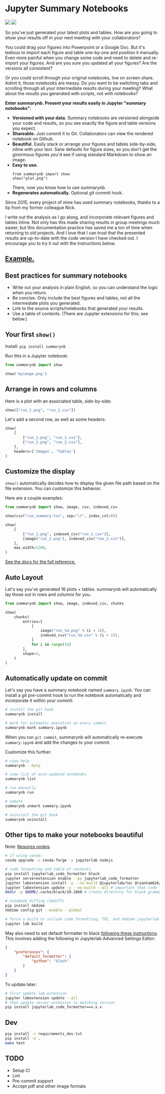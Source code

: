 # Jupyter Summary Notebooks

[![](https://img.shields.io/pypi/v/summarynb.svg)]([https://pypi.python.org/pypi/summarynb])
[![](https://img.shields.io/travis/maximz/summarynb.svg)](https://travis-ci.com/maximz/summarynb)

So you've just generated your latest plots and tables. How are you going to show your results off in your next meeting with your collaborators?

You could drag your figures into Powerpoint or a Google Doc. But it's tedious to import each figure and table one-by-one and position it manually. Even more painful when you change some code and need to delete and re-import your figures. And are you sure you updated all your figures? Are the versions all consistent?

Or you could scroll through your original notebooks, live on screen share. Admit it, those notebooks are messy. Do you want to be switching tabs and scrolling through all your intermediate results during your meeting? What about the results you generated with scripts, not with notebooks?

**Enter summarynb. Present your results easily in Jupyter "summary notebooks"**:

- **Versioned with your data.** Summary notebooks are versioned alongside your code and results, so you see exactly the figure and table versions you expect.
- **Shareable.** Just commit it to Git. Collaborators can view the rendered notebook on Github.
- **Beautiful.** Easily stack or arrange your figures and tables side-by-side, inline with your text. Sane defaults for figure sizes, so you don't get the ginormous figures you'd see if using standard Markdown to show an image.
- **Easy to use.**
    ```
    from summarynb import show
    show("plot.png")
    ```
    There, now you know how to use summarynb.
- **Regenerates automatically.** Optional git commit hook.

Since 2015, every project of mine has used summary notebooks, thanks to a tip from my former colleague Nick.

I write out the analysis as I go along, and incorporate relevant figures and tables inline. Not only has this made sharing results in group meetings much easier, but this documentation practice has saved me a ton of time when returning to old projects. And I love that I can trust that the presented results are up-to-date with the code version I have checked out. I encourage you to try it out with the instructions below.

## [Example.](https://nbviewer.jupyter.org/github/maximz/summarynb/blob/master/Example.ipynb)

## Best practices for summary notebooks

* Write out your analysis in plain English, so you can understand the logic when you return.
* Be concise. Only include the best figures and tables, not all the intermediate plots you generated.
* Link to the source scripts/notebooks that generated your results.
* Use a table of contents. (There are Jupyter extensions for this; see below.)

## Your first `show()`

Install: `pip install summarynb`

Run this in a Jupyter notebook:

```python
from summarynb import show

show('myimage.png')
```

## Arrange in rows and columns

Here is a plot with an associated table, side-by-side:

```python
show(["run_1.png", "run_1.csv"])
```

Let's add a second row, as well as some headers:

```python
show(
    [
        ["run_1.png", "run_1.csv"],
        ["run_2.png", "run_2.csv"],
    ],
    headers=['Images', 'Tables']
)
```


## Customize the display

`show()` automatically decides how to display the given file path based on the file extension. You can customize this behavior.

Here are a couple examples:

```python
from summarynb import show, image, csv, indexed_csv

show(csv("run_summary.tsv", sep="\t", index_col=0))

show(
    [
        ["run_1.png", indexed_csv("run_1.csv")],
        [image("run_2.png"), indexed_csv("run_2.csv")],
    ],
    max_width=1200,
)
```

[See the docs for the full reference.](https://summarynb.maximz.com/summarynb.html)


## Auto Layout

Let's say you've generated 16 plots + tables. summarynb will automatically lay those out in rows and columns for you.

```python
from summarynb import show, image, indexed_csv, chunks

show(
    chunks(
        entries=[
            [
                image("run_%d.png" % (i + 1)),
                indexed_csv("run_%d.csv" % (i + 1)),
            ]
            for i in range(16)
        ],
        shape=4,
    )
)
```

## Automatically update on commit

Let's say you have a summary notebook named `summary.ipynb`. You can install a git pre-commit hook to run the notebook automatically and incorporate it within your commit:

```bash
# install the git hook
summarynb install

# mark for automatic execution on every commit
summarynb mark summary.ipynb
```

When you run `git commit`, summarynb will automatically re-execute `summary.ipynb` and add the changes to your commit.

Customize this further:

```bash
# view help
summarynb --help

# view list of auto-updated notebooks
summarynb list

# run manually
summarynb run

# unmark
summarynb unmark summary.ipynb

# uninstall the git hook
summarynb uninstall
```

## Other tips to make your notebooks beautiful

Note: [Requires nodejs](https://jupyterhub.readthedocs.io/en/stable/quickstart.html)

```bash
# if using conda:
conda upgrade -c conda-forge -y jupyterlab nodejs

# code formatting and table of contents
pip install jupyterlab_code_formatter black
jupyter serverextension enable --py jupyterlab_code_formatter
jupyter labextension install -y --no-build @jupyterlab/toc @ryantam626/jupyterlab_code_formatter
jupyter labextension update -y --no-build --all # important that code formatter server and lab extension versions match
mkdir -p $HOME/.cache/black/19.10b0 # create directory for black grammar tables

# notebook diffing (nbdiff)
pip install nbdime
nbdime config-git --enable --global

# force a build to include code formatting, TOC, and nbdime-jupyterlab
jupyter lab build
```

May also need to set default formatter to black [following these instructions](https://jupyterlab-code-formatter.readthedocs.io/en/latest/how-to-use.html#changing-default-formatter). This involves adding the following in Jupyterlab Advanced Settings Editor:

```json
{
    "preferences": {
        "default_formatter": {
            "python": "black"
        }
    }
}
```

To update later:

```bash
# first update lab extension
jupyter labextension update --all
# then update server extension to matching version
pip install jupyterlab_code_formatter==x.x.x
```

## Dev

```bash
pip install -r requirements_dev.txt
pip install -e .
make test
```

## TODO

* Setup CI
* Lint
* Pre-commit support
* Accept pdf and other image formats
